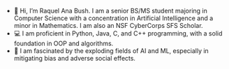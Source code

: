 - 👋 Hi, I’m Raquel Ana Bush. I am a senior BS/MS student majoring in Computer Science with a concentration in Artificial Intelligence and a minor in Mathematics. I am also an NSF CyberCorps SFS Scholar.
- 💻 I am proficient in Python, Java, C, and C++ programming, with a solid foundation in OOP and algorithms.
- 👀 I am fascinated by the exploding fields of AI and ML, especially in mitigating bias and adverse social effects.

<!---
raquelanamb/raquelanamb is a ✨ special ✨ repository because its `README.md` (this file) appears on your GitHub profile.
You can click the Preview link to take a look at your changes.
--->
